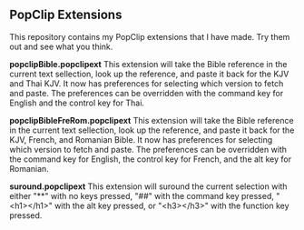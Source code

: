 PopClip Extensions
----

This repository contains my PopClip extensions that I have made. Try them out and see what you think.

**popclipBible.popclipext** This extension will take the Bible reference in the current text sellection, look up the reference, and paste it back for the KJV and Thai KJV. It now has preferences for selecting which version to fetch and paste. The preferences can be overridden with the command key for English and the control key for Thai.

**popclipBibleFreRom.popclipext** This extension will take the Bible reference in the current text sellection, look up the reference, and paste it back for the KJV, French, and Romanian Bible. It now has preferences for selecting which version to fetch and paste. The preferences can be overridden with the command key for English, the control key for French, and the alt key for Romanian.

**suround.popclipext** This extension will suround the current selection with either "**" with no keys pressed, "##" with the command key pressed, "&lt;h1&gt;&lt;/h1&gt;" with the alt key pressed, or "&lt;h3&gt;&lt;/h3&gt;" with the function key pressed.

